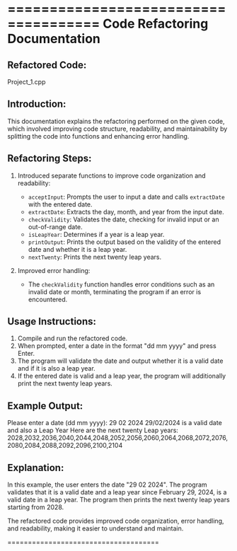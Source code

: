 =====================================
Code Refactoring Documentation
=====================================

Refactored Code:
----------------
Project_1.cpp

Introduction:
--------------
This documentation explains the refactoring performed on the given code, which involved improving code structure, readability, and maintainability by splitting the code into functions and enhancing error handling.

Refactoring Steps:
------------------
1. Introduced separate functions to improve code organization and readability:
   - `acceptInput`: Prompts the user to input a date and calls `extractDate` with the entered date.
   - `extractDate`: Extracts the day, month, and year from the input date.
   - `checkValidity`: Validates the date, checking for invalid input or an out-of-range date.
   - `isLeapYear`: Determines if a year is a leap year.
   - `printOutput`: Prints the output based on the validity of the entered date and whether it is a leap year.
   - `nextTwenty`: Prints the next twenty leap years.

2. Improved error handling:
   - The `checkValidity` function handles error conditions such as an invalid date or month, terminating the program if an error is encountered.

Usage Instructions:
-------------------
1. Compile and run the refactored code.
2. When prompted, enter a date in the format "dd mm yyyy" and press Enter.
3. The program will validate the date and output whether it is a valid date and if it is also a leap year.
4. If the entered date is valid and a leap year, the program will additionally print the next twenty leap years.

Example Output:
---------------
Please enter a date (dd mm yyyy): 29 02 2024
        29/02/2024 is a valid date and also a Leap Year
Here are the next twenty Leap years:
        2028,2032,2036,2040,2044,2048,2052,2056,2060,2064,2068,2072,2076,2080,2084,2088,2092,2096,2100,2104

Explanation:
------------
In this example, the user enters the date "29 02 2024". The program validates that it is a valid date and a leap year since February 29, 2024, is a valid date in a leap year. The program then prints the next twenty leap years starting from 2028.

The refactored code provides improved code organization, error handling, and readability, making it easier to understand and maintain.

=====================================
